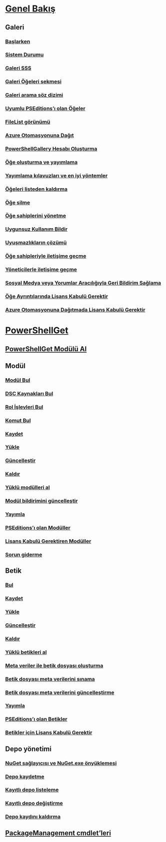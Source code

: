 # [Genel Bakış](readme.md)
## Galeri
### [Başlarken](psgallery/psgallery_gettingstarted.md)
### [Sistem Durumu](psgallery/psgallery_status.md)
### [Galeri SSS](psgallery/psgallery_faqs.md)
### [Galeri Öğeleri sekmesi](psgallery/psgallery_items_tab.md)
### [Galeri arama söz dizimi](psgallery/psgallery_search_syntax.md)
### [Uyumlu PSEditions’ı olan Öğeler](psgallery/psgallery_pseditions.md)
### [FileList görünümü](psgallery/psgallery_filelist_feature.md)
### [Azure Otomasyonuna Dağıt](psgallery/psgallery_deploy_to_azure_automation.md)
### [PowerShellGallery Hesabı Oluşturma](psgallery/psgallery_creating_an_account.md)
### [Öğe oluşturma ve yayımlama](psgallery/Creating-and-Publishing-an-item.md)
### [Yayımlama kılavuzları ve en iyi yöntemler](psgallery/psgallery-PublishingGuidelines.md)
### [Öğeleri listeden kaldırma](psgallery/psgallery_unlist_items.md)
### [Öğe silme](psgallery/Deleting-Items.md)
### [Öğe sahiplerini yönetme](psgallery/Managing-Item-Owners.md)
### [Uygunsuz Kullanım Bildir](psgallery/psgallery_report_abuse.md)
### [Uyuşmazlıkların çözümü](psgallery/psgallery_dispute_resolution.md)
### [Öğe sahipleriyle iletişime geçme](psgallery/psgallery_contacting_item_owners.md)
### [Yöneticilerle iletişime geçme](psgallery/psgallery_contacting_administrators.md)
### [Sosyal Medya veya Yorumlar Aracılığıyla Geri Bildirim Sağlama](psgallery/psgallery-SocialMediaFeedback.md)
### [Öğe Ayrıntılarında Lisans Kabulü Gerektir](psgallery/psgallery_requires_license_acceptance.md)
### [Azure Otomasyonuna Dağıtmada Lisans Kabulü Gerektir](psgallery/psgallery_deploy_to_azure_automation_requireLicenseAcceptance.md)

# [PowerShellGet](psget/overview.md)
## [PowerShellGet Modülü Al](psget/get_psget_module.md)

## Modül
### [Modül Bul](psget/module/psget_find-module.md)
### [DSC Kaynakları Bul](psget/module/psget_find-dscresource.md)
### [Rol İşlevleri Bul](psget/module/psget_find-rolecapability.md)
### [Komut Bul](psget/module/psget_find-command.md)
### [Kaydet](psget/module/psget_save-module.md)
### [Yükle](psget/module/psget_install-module.md)
### [Güncelleştir](psget/module/psget_update-module.md)
### [Kaldır](psget/module/psget_uninstall-module.md)
### [Yüklü modülleri al](psget/module/psget_get-installedmodule.md)
### [Modül bildirimini güncelleştir](psget/module/psget_update-modulemanifest.md)
### [Yayımla](psget/module/psget_publish-module.md)
### [PSEditions’ı olan Modüller](psget/module/modulewithpseditionsupport.md)
### [Lisans Kabulü Gerektiren Modüller](psget/module/RequireLicenseAcceptance.md)
### [Sorun giderme](psget/psget_cmdlets_troubleshooting.md)

## Betik
### [Bul](psget/script/psget_find-script.md)
### [Kaydet](psget/script/psget_save-script.md)
### [Yükle](psget/script/psget_install-script.md)
### [Güncelleştir](psget/script/psget_update-script.md)
### [Kaldır](psget/script/psget_uninstall-script.md)
### [Yüklü betikleri al](psget/script/psget_get-installedscript.md)
### [Meta veriler ile betik dosyası oluşturma](psget/script/psget_new-scriptfileinfo.md)
### [Betik dosyası meta verilerini sınama](psget/script/psget_test-scriptfileinfo.md)
### [Betik dosyası meta verilerini güncelleştirme](psget/script/psget_update-scriptfileinfo.md)
### [Yayımla](psget/script/psget_publish-script.md)
### [PSEditions’ı olan Betikler](psget/script/scriptwithpseditionsupport.md)
### [Betikler için Lisans Kabulü Gerektir](psget/script/script_RequireLicenseAcceptance.md)

## Depo yönetimi
### [NuGet sağlayıcısı ve NuGet.exe önyüklemesi](psget/repository/bootstrapping_nuget_proivder_and_exe.md)
### [Depo kaydetme](psget/repository/psget_register-psrepository.md)
### [Kayıtlı depo listeleme](psget/repository/psget_get-psrepository.md)
### [Kayıtlı depo değiştirme](psget/repository/psget_set-psrepository.md)
### [Depo kaydını kaldırma](psget/repository/psget_unregister-psrepository.md)

## [PackageManagement cmdlet’leri](psget/oneget/PackageManagement_cmdlets.md)
